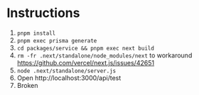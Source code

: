 # Instructions

1. `pnpm install`
2. `pnpm exec prisma generate`
3. `cd packages/service && pnpm exec next build`
4. `rm -fr .next/standalone/node_modules/next` to workaround https://github.com/vercel/next.js/issues/42651
5. `node .next/standalone/server.js`
6. Open http://localhost:3000/api/test
7. Broken